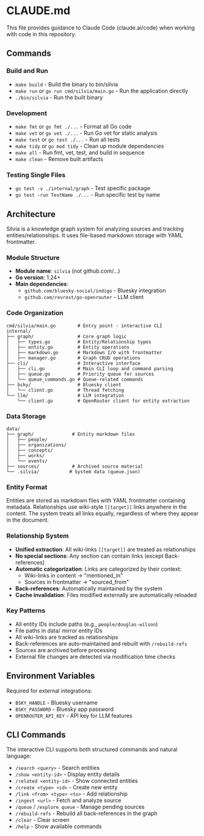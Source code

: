 # CLAUDE.md

This file provides guidance to Claude Code (claude.ai/code) when working with code in this repository.

## Commands

### Build and Run
- `make build` - Build the binary to bin/silvia
- `make run` or `go run cmd/silvia/main.go` - Run the application directly
- `./bin/silvia` - Run the built binary

### Development
- `make fmt` or `go fmt ./...` - Format all Go code
- `make vet` or `go vet ./...` - Run Go vet for static analysis
- `make test` or `go test ./...` - Run all tests
- `make tidy` or `go mod tidy` - Clean up module dependencies
- `make all` - Run fmt, vet, test, and build in sequence
- `make clean` - Remove built artifacts

### Testing Single Files
- `go test -v ./internal/graph` - Test specific package
- `go test -run TestName ./...` - Run specific test by name

## Architecture

Silvia is a knowledge graph system for analyzing sources and tracking entities/relationships. It uses file-based markdown storage with YAML frontmatter.

### Module Structure
- **Module name**: `silvia` (not github.com/...)
- **Go version**: 1.24+
- **Main dependencies**: 
  - `github.com/bluesky-social/indigo` - Bluesky integration
  - `github.com/revrost/go-openrouter` - LLM client

### Code Organization
```
cmd/silvia/main.go        # Entry point - interactive CLI
internal/
├── graph/                # Core graph logic
│   ├── types.go          # Entity/Relationship types
│   ├── entity.go         # Entity operations
│   ├── markdown.go       # Markdown I/O with frontmatter
│   ├── manager.go        # Graph CRUD operations
├── cli/                  # Interactive interface
│   ├── cli.go            # Main CLI loop and command parsing
│   ├── queue.go          # Priority queue for sources
│   └── queue_commands.go # Queue-related commands
├── bsky/                 # Bluesky client
│   └── client.go         # Thread fetching
└── llm/                  # LLM integration
    └── client.go         # OpenRouter client for entity extraction
```

### Data Storage
```
data/
├── graph/              # Entity markdown files
│   ├── people/
│   ├── organizations/
│   ├── concepts/
│   ├── works/
│   └── events/
├── sources/            # Archived source material
└── .silvia/           # System data (queue.json)
```

### Entity Format
Entities are stored as markdown files with YAML frontmatter containing metadata. Relationships use wiki-style `[[target]]` links anywhere in the content. The system treats all links equally, regardless of where they appear in the document.

### Relationship System
- **Unified extraction**: All wiki-links `[[target]]` are treated as relationships
- **No special sections**: Any section can contain links (except Back-references)
- **Automatic categorization**: Links are categorized by their context:
  - Wiki-links in content → "mentioned_in"
  - Sources in frontmatter → "sourced_from"
- **Back-references**: Automatically maintained by the system
- **Cache invalidation**: Files modified externally are automatically reloaded

### Key Patterns
- All entity IDs include paths (e.g., `people/douglas-wilson`)
- File paths in data/ mirror entity IDs
- All wiki-links are tracked as relationships
- Back-references are auto-maintained and rebuilt with `/rebuild-refs`
- Sources are archived before processing
- External file changes are detected via modification time checks

## Environment Variables

Required for external integrations:
- `BSKY_HANDLE` - Bluesky username
- `BSKY_PASSWORD` - Bluesky app password
- `OPENROUTER_API_KEY` - API key for LLM features

## CLI Commands

The interactive CLI supports both structured commands and natural language:
- `/search <query>` - Search entities
- `/show <entity-id>` - Display entity details
- `/related <entity-id>` - Show connected entities
- `/create <type> <id>` - Create new entity
- `/link <from> <type> <to>` - Add relationship
- `/ingest <url>` - Fetch and analyze source
- `/queue` / `/explore queue` - Manage pending sources
- `/rebuild-refs` - Rebuild all back-references in the graph
- `/clear` - Clear screen
- `/help` - Show available commands

